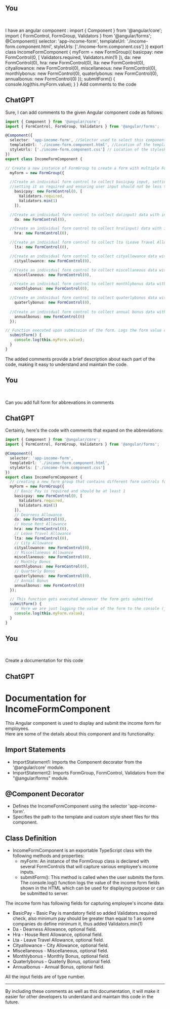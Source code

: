 You
---

 

I have an angular component : import { Component } from '@angular/core'; import { FormControl, FormGroup, Validators } from '@angular/forms'; @Component({ selector: 'app-income-form', templateUrl: './income-form.component.html', styleUrls: \['./income-form.component.css'\] }) export class IncomeFormComponent { myForm = new FormGroup({ basicpay: new FormControl(0, \[ Validators.required, Validators.min(1) \]), da: new FormControl(0), hra: new FormControl(0), lta: new FormControl(0), cityallowance: new FormControl(0), miscellaneous: new FormControl(0), monthlybonus: new FormControl(0), quaterlybonus: new FormControl(0), annualbonus: new FormControl(0) }); submitForm() { console.log(this.myForm.value); } } Add comments to the code

ChatGPT
-------

Sure, I can add comments to the given Angular component code as follows:

```typescript
import { Component } from '@angular/core';
import { FormControl, FormGroup, Validators } from '@angular/forms';

@Component({
  selector: 'app-income-form', //Selector used to select this component in the parent component
  templateUrl: './income-form.component.html', //Location of the template file that is rendered when this component is used
  styleUrls: ['./income-form.component.css'] // Location of the stylesheet for styling the template file
})
export class IncomeFormComponent {

// Create a new instance of FormGroup to create a form with multiple FormControls 
  myForm = new FormGroup({

  //Create an individual form control to collect basicpay input, setting its initial value to 0,
  //setting it as required and ensuring user input should not be less than 1.
    basicpay: new FormControl(0, [
      Validators.required, 
      Validators.min(1)
    ]),

  //Create an individual form control to collect da(input) data with initial value of 0 meaning there's no allowance,
    da: new FormControl(0),

  //Create an individual form control to collect hra(input) data with initial value of 0,
    hra: new FormControl(0),

  //Create an individual form control to collect lta (Leave Travel Allowance) data with initial value of 0,
    lta: new FormControl(0),

  //Create an individual form control to collect cityallowance data with initial value of 0,
    cityallowance: new FormControl(0),

  //Create an individual form control to collect miscellaneous data with initial value of 0,
    miscellaneous: new FormControl(0),

  //Create an individual form control to collect monthlybonus data with initial value of 0,
    monthlybonus: new FormControl(0),

  //Create an individual form control to collect quaterlybonus data with initial value of 0,
    quaterlybonus: new FormControl(0),
    
  //Create an individual form control to collect annual bonus data with an initial value of 0,
    annualbonus: new FormControl(0)
  });

// Function executed upon submission of the form. Logs the form value object to console.
  submitForm() {
    console.log(this.myForm.value);
  }
}
```

The added comments provide a brief description about each part of the code, making it easy to understand and maintain the code.

You
---

 

Can you add full form for abbrevations in comments

ChatGPT
-------

Certainly, here's the code with comments that expand on the abbreviations:

```typescript
import { Component } from '@angular/core';
import { FormControl, FormGroup, Validators } from '@angular/forms';

@Component({
  selector: 'app-income-form',
  templateUrl: './income-form.component.html',
  styleUrls: ['./income-form.component.css']
})
export class IncomeFormComponent {
  // creating a new form group that contains different form controls for managing user input
  myForm = new FormGroup({
    // Basic Pay is required and should be at least 1
    basicpay: new FormControl(0, [
      Validators.required,
      Validators.min(1)
    ]),
    // Dearness Allowance
    da: new FormControl(0),
    // House Rent Allowance
    hra: new FormControl(0),
    // Leave Travel Allowance 
    lta: new FormControl(0),
    // City Allowance 
    cityallowance: new FormControl(0),
    // Miscellaneous Allowance
    miscellaneous: new FormControl(0),
    // Monthly Bonus 
    monthlybonus: new FormControl(0),
    // Quarterly Bonus
    quaterlybonus: new FormControl(0),
    // Annual Bonus
    annualbonus: new FormControl(0)
  });

  // This function gets executed whenever the form gets submitted
  submitForm() {
    // Here we are just logging the value of the form to the console (just for testing purposes)
    console.log(this.myForm.value);
  }
}
```

You
---

 

Create a documentation for this code

ChatGPT
-------

Documentation for IncomeFormComponent
=====================================

This Angular component is used to display and submit the income form for employees.  
Here are some of the details about this component and its functionality:

Import Statements
-----------------

*   ImportStatement1: Imports the Component decorator from the '@angular/core' module.
*   ImportStatement2: Imports FormGroup, FormControl, Validators from the "@angular/forms" module.

@Component Decorator
--------------------

*   Defines the IncomeFormComponent using the selector 'app-income-form'.
*   Specifies the path to the template and custom style sheet files for this component.

Class Definition
----------------

*   IncomeFormComponent is an exportable TypeScript class with the following methods and properties:
    *   myForm: An instance of the FormGroup class is declared with several FormControls that will capture various employee's income inputs.
    *   submitForm(): This method is called when the user submits the form. The console.log() function logs the value of the income form fields shown in the HTML which can be used for displaying purpose or can be submitted to server.

The income form has following fields for capturing employee's income data:

*   BasicPay - Basic Pay is mandatory field so added Validators.required check, also minimum pay should be greater than equal to 1 as some companies do define minimum it, thus added Validators.min(1)
*   Da - Dearness Allowance, optional field.
*   Hra - House Rent Allowance, optional field.
*   Lta - Leave Travel Allowance, optional field.
*   Cityallowance - City Allowance, optional field.
*   Miscellaneous - Miscellaneous, optional field.
*   Monthlybonus - Monthly Bonus, optional field.
*   Quaterlybonus - Quaterly Bonus, optional field.
*   Annualbonus - Annual Bonus, optional field.

All the input fields are of type number.

* * *

By including these comments as well as this documentation, it will make it easier for other developers to understand and maintain this code in the future.